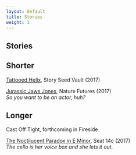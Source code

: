 ```yaml
---
layout: default
title: Stories
weight: 1
---
```


Stories
-------

Shorter
-------

<a href="https://storyseedvault.com/2017/08/16/46/" target="_blank">Tattooed Helix</a>, Story Seed Vault (2017)<br>

<a href="https://www.nature.com/nature/journal/v546/n7660/full/546696a.html" target="_blank">Jurassic Jaws Jones</a>, Nature Futures (2017)<br>
*So you want to be an actor, huh?*

Longer
------

Cast Off Tight, forthcoming in Fireside<br>

<a href="https://seat14c.com/future_ideas/15F" target="_blank">The Noctilucent Paradox in E Minor</a>, Seat 14c (2017)<br>
*The cello is her voice box and she lets it out.*

